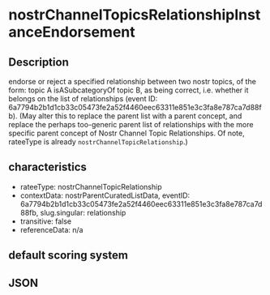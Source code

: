 nostrChannelTopicsRelationshipInstanceEndorsement
=====

## Description

endorse or reject a specified relationship between two nostr topics, of the form: topic A isASubcategoryOf topic B, as being correct, i.e. whether it belongs on the list of relationships (event ID: 6a7794b2b1d1cb33c05473fe2a52f4460eec63311e851e3c3fa8e787ca7d88fb). (May alter this to replace the parent list with a parent concept, and replace the perhaps too-generic parent list of relationships with the more specific parent concept of Nostr Channel Topic Relationships. Of note, rateeType is already `nostrChannelTopicRelationship`.)

## characteristics 
- rateeType: nostrChannelTopicRelationship
- contextData: nostrParentCuratedListData, eventID: 6a7794b2b1d1cb33c05473fe2a52f4460eec63311e851e3c3fa8e787ca7d88fb, slug.singular: relationship
- transitive: false
- referenceData: n/a

## default scoring system 

## JSON

```json

```
